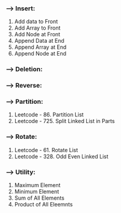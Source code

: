 ### --> Insert:
 
1. Add data to Front
2. Add Array to Front
3. Add Node at Front
4. Append Data at End
5. Append Array at End
6. Append Node at End

### --> Deletion: 


### --> Reverse:


### --> Partition:

1. Leetcode - 86. Partition List 
2. Leetcode - 725. Split Linked List in Parts

### --> Rotate:

1. Leetcode - 61. Rotate List
2. Leetcode - 328. Odd Even Linked List

### --> Utility:

1. Maximum Element
2. Minimum Element
3. Sum of All Elements
4. Product of All Eleemnts


